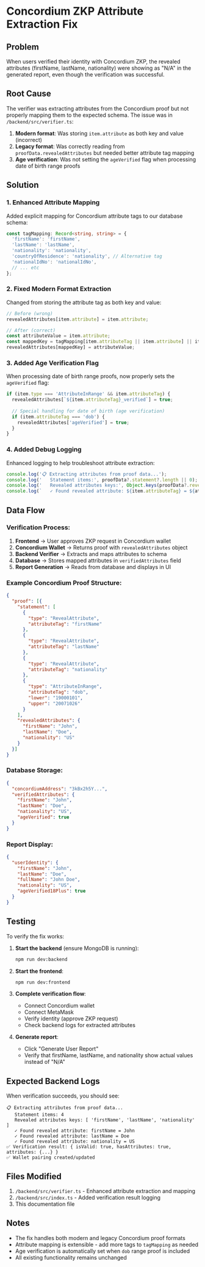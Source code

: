 # Concordium ZKP Attribute Extraction Fix

## Problem
When users verified their identity with Concordium ZKP, the revealed attributes (firstName, lastName, nationality) were showing as "N/A" in the generated report, even though the verification was successful.

## Root Cause
The verifier was extracting attributes from the Concordium proof but not properly mapping them to the expected schema. The issue was in `/backend/src/verifier.ts`:

1. **Modern format**: Was storing `item.attribute` as both key and value (incorrect)
2. **Legacy format**: Was correctly reading from `proofData.revealedAttributes` but needed better attribute tag mapping
3. **Age verification**: Was not setting the `ageVerified` flag when processing date of birth range proofs

## Solution

### 1. Enhanced Attribute Mapping
Added explicit mapping for Concordium attribute tags to our database schema:

```typescript
const tagMapping: Record<string, string> = {
  'firstName': 'firstName',
  'lastName': 'lastName',
  'nationality': 'nationality',
  'countryOfResidence': 'nationality', // Alternative tag
  'nationalIdNo': 'nationalIdNo',
  // ... etc
};
```

### 2. Fixed Modern Format Extraction
Changed from storing the attribute tag as both key and value:
```typescript
// Before (wrong)
revealedAttributes[item.attribute] = item.attribute;

// After (correct)
const attributeValue = item.attribute;
const mappedKey = tagMapping[item.attributeTag || item.attribute] || item.attribute;
revealedAttributes[mappedKey] = attributeValue;
```

### 3. Added Age Verification Flag
When processing date of birth range proofs, now properly sets the `ageVerified` flag:

```typescript
if (item.type === 'AttributeInRange' && item.attributeTag) {
  revealedAttributes[`${item.attributeTag}_verified`] = true;
  
  // Special handling for date of birth (age verification)
  if (item.attributeTag === 'dob') {
    revealedAttributes['ageVerified'] = true;
  }
}
```

### 4. Added Debug Logging
Enhanced logging to help troubleshoot attribute extraction:

```typescript
console.log('📋 Extracting attributes from proof data...');
console.log('   Statement items:', proofData?.statement?.length || 0);
console.log('   Revealed attributes keys:', Object.keys(proofData?.revealedAttributes || {}));
console.log(`   ✓ Found revealed attribute: ${item.attributeTag} = ${attributeValue}`);
```

## Data Flow

### Verification Process:
1. **Frontend** → User approves ZKP request in Concordium wallet
2. **Concordium Wallet** → Returns proof with `revealedAttributes` object
3. **Backend Verifier** → Extracts and maps attributes to schema
4. **Database** → Stores mapped attributes in `verifiedAttributes` field
5. **Report Generation** → Reads from database and displays in UI

### Example Concordium Proof Structure:
```json
{
  "proof": [{
    "statement": [
      {
        "type": "RevealAttribute",
        "attributeTag": "firstName"
      },
      {
        "type": "RevealAttribute",
        "attributeTag": "lastName"
      },
      {
        "type": "RevealAttribute",
        "attributeTag": "nationality"
      },
      {
        "type": "AttributeInRange",
        "attributeTag": "dob",
        "lower": "19000101",
        "upper": "20071026"
      }
    ],
    "revealedAttributes": {
      "firstName": "John",
      "lastName": "Doe",
      "nationality": "US"
    }
  }]
}
```

### Database Storage:
```json
{
  "concordiumAddress": "3kBx2h5Y...",
  "verifiedAttributes": {
    "firstName": "John",
    "lastName": "Doe",
    "nationality": "US",
    "ageVerified": true
  }
}
```

### Report Display:
```json
{
  "userIdentity": {
    "firstName": "John",
    "lastName": "Doe",
    "fullName": "John Doe",
    "nationality": "US",
    "ageVerified18Plus": true
  }
}
```

## Testing
To verify the fix works:

1. **Start the backend** (ensure MongoDB is running):
   ```bash
   npm run dev:backend
   ```

2. **Start the frontend**:
   ```bash
   npm run dev:frontend
   ```

3. **Complete verification flow**:
   - Connect Concordium wallet
   - Connect MetaMask
   - Verify identity (approve ZKP request)
   - Check backend logs for extracted attributes

4. **Generate report**:
   - Click "Generate User Report"
   - Verify that firstName, lastName, and nationality show actual values instead of "N/A"

## Expected Backend Logs
When verification succeeds, you should see:

```
📋 Extracting attributes from proof data...
   Statement items: 4
   Revealed attributes keys: [ 'firstName', 'lastName', 'nationality' ]
   ✓ Found revealed attribute: firstName = John
   ✓ Found revealed attribute: lastName = Doe
   ✓ Found revealed attribute: nationality = US
✅ Verification result: { isValid: true, hasAttributes: true, attributes: {...} }
✅ Wallet pairing created/updated
```

## Files Modified
1. `/backend/src/verifier.ts` - Enhanced attribute extraction and mapping
2. `/backend/src/index.ts` - Added verification result logging
3. This documentation file

## Notes
- The fix handles both modern and legacy Concordium proof formats
- Attribute mapping is extensible - add more tags to `tagMapping` as needed
- Age verification is automatically set when `dob` range proof is included
- All existing functionality remains unchanged
